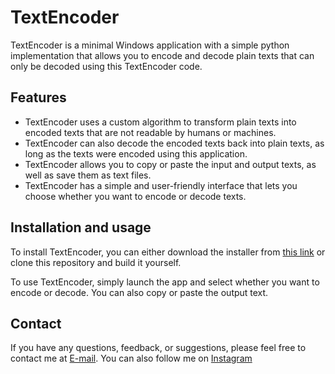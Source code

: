 # TextEncoder

TextEncoder is a minimal Windows application with a simple python implementation that allows you to encode and decode plain texts that can only be decoded using this TextEncoder code.

## Features

- TextEncoder uses a custom algorithm to transform plain texts into encoded texts that are not readable by humans or machines.
- TextEncoder can also decode the encoded texts back into plain texts, as long as the texts were encoded using this application.
- TextEncoder allows you to copy or paste the input and output texts, as well as save them as text files.
- TextEncoder has a simple and user-friendly interface that lets you choose whether you want to encode or decode texts.
  
## Installation and usage

To install TextEncoder, you can either download the installer from [this link](https://shanicode.netlify.app/Text_Encoder.exe) or clone this repository and build it yourself.

To use TextEncoder, simply launch the app and select whether you want to encode or decode. You can also copy or paste the output text.


## Contact

If you have any questions, feedback, or suggestions, please feel free to contact me at [E-mail](shanimishra2304@gmail.com). You can also follow me on [Instagram](https://www.instagram.com/shanimishra252/)
